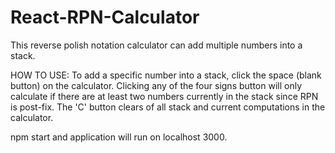 # React-RPN-Calculator

This reverse polish notation calculator can add multiple numbers into a stack.

HOW TO USE:
To add a specific number into a stack, click the space (blank button) on the calculator.
Clicking any of the four signs button will only calculate if there are at least two numbers currently in the stack since RPN is post-fix.
The 'C' button clears of all stack and current computations in the calculator. 

npm start and application will run on localhost 3000.